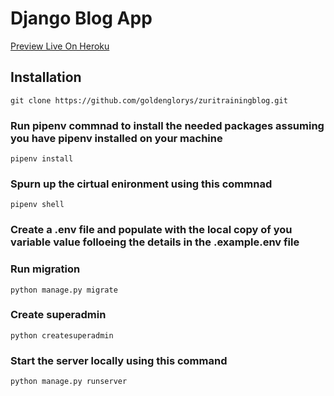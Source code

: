 # Django Blog App

[Preview Live On Heroku]('https://zuri-django-blog-app.herokuapp.com/')

## Installation

`git clone https://github.com/goldenglorys/zuritrainingblog.git`

### Run pipenv commnad to install the needed packages assuming you have pipenv installed on your machine

`pipenv install`

### Spurn up the cirtual enironment using this commnad

`pipenv shell`

### Create a .env file and populate with the local copy of you variable value folloeing the details in the .example.env file

### Run migration

`python manage.py migrate`

### Create superadmin

`python createsuperadmin`

### Start the server locally using this command

`python manage.py runserver`
